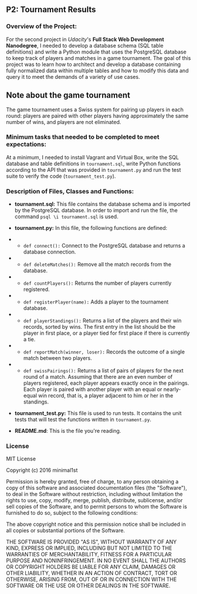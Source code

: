 ## P2: Tournament Results

### Overview of the Project:

For the second project in _Udacity_'s **Full Stack Web Development Nanodegree**, I needed to develop a database schema (SQL table definitions) and write a Python module that uses the PostgreSQL database to keep track of players and matches in a game tournament. The goal of this project was to learn how to architect and develop a database containing fully normalized data within multiple tables and how to modify this data and query it to meet the demands of a variety of use cases.

## Note about the game tournament

The game tournament uses a Swiss system for pairing up players in each round: players are paired with other players having approximately the same number of wins, and players are not eliminated.

### Minimum tasks that needed to be completed to meet expectations:

At a minimum, I needed to install Vagrant and Virtual Box, write the SQL database and table definitions in  `tournament.sql`, write Python functions according to the API that was provided in `tournament.py` and run the test suite to verify the code (`tournament_test.py`).

### Description of Files, Classes and Functions:

* **tournament.sql:** This file contains the database schema and is imported by the PostgreSQL database. In order to import and run the file, the command `psql \i tournament.sql` is used.

* **tournament.py:** In this file, the following functions are defined:

* * `def connect():` Connect to the PostgreSQL database and returns a database connection.

* * `def deleteMatches():` Remove all the match records from the database.

* * `def countPlayers():` Returns the number of players currently registered.

* * `def registerPlayer(name):` Adds a player to the tournament database.

* * `def playerStandings():` Returns a list of the players and their win records, sorted by wins. The first entry in the list should be the player in first place, or a player tied for first place if there is currently a tie.

* * `def reportMatch(winner, loser):` Records the outcome of a single match between two players.
 
* * `def swissPairings():` Returns a list of pairs of players for the next round of a match. Assuming that there are an even number of players registered, each player appears exactly once in the pairings.  Each player is paired with another player with an equal or nearly-equal win record, that is, a player adjacent to him or her in the standings.

* **tournament_test.py:** This file is used to run tests. It contains the unit tests that will test the functions written in `tournament.py`.

* **README.md**: This is the file you're reading.

### License 

MIT License

Copyright (c) 2016 minimal1st

Permission is hereby granted, free of charge, to any person obtaining a copy of this software and associated documentation files (the "Software"), to deal in the Software without restriction, including without limitation the rights to use, copy, modify, merge, publish, distribute, sublicense, and/or sell copies of the Software, and to permit persons to whom the Software is furnished to do so, subject to the following conditions:

The above copyright notice and this permission notice shall be included in all copies or substantial portions of the Software.

THE SOFTWARE IS PROVIDED "AS IS", WITHOUT WARRANTY OF ANY KIND, EXPRESS OR IMPLIED, INCLUDING BUT NOT LIMITED TO THE WARRANTIES OF MERCHANTABILITY, FITNESS FOR A PARTICULAR PURPOSE AND NONINFRINGEMENT. IN NO EVENT SHALL THE AUTHORS OR COPYRIGHT HOLDERS BE LIABLE FOR ANY CLAIM, DAMAGES OR OTHER LIABILITY, WHETHER IN AN ACTION OF CONTRACT, TORT OR OTHERWISE, ARISING FROM, OUT OF OR IN CONNECTION WITH THE SOFTWARE OR THE USE OR OTHER DEALINGS IN THE SOFTWARE.
